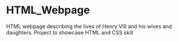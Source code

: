 # HTML_Webpage
HTML webpage describing the lives of Henry VIII and his wives and daughters. Project to showcase HTML and CSS skill
